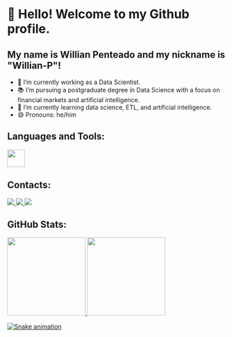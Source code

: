# 👋 Hello! Welcome to my Github profile.
## My name is Willian Penteado and my nickname is "Willian-P"!

<!--
**Willian-P/Willian-P** is a ✨ _special_ ✨ repository because its `README.md` (this file) appears on your GitHub profile.

Here are some ideas to get you started:

- 🔭 I’m currently working on ...
- 🌱 I’m currently learning ...
- 👯 I’m looking to collaborate on ...
- 🤔 I’m looking for help with ...
- 💬 Ask me about ...
- 📫 How to reach me: ...
- 😄 Pronouns: ...
- ⚡ Fun fact: ...
-->
- 🔭 I’m currently working as a Data Scientist.
- 📚 I’m pursuing a postgraduate degree in Data Science with a focus on financial markets and artificial intelligence.
- 🌱 I’m currently learning data science, ETL, and artificial intelligence.
- 😄 Pronouns: he/him

## Languages and Tools:

<img loading="lazy" src="https://cdn.jsdelivr.net/gh/devicons/devicon/icons/git/git-original.svg" width="40" height="40"/>

## Contacts:

<div>
<a href="https://instagram.com/willian_penteado5" target="_blank"><img loading="lazy" src="https://img.shields.io/badge/-Instagram-%23E4405F?style=for-the-badge&logo=instagram&logoColor=white" target="_blank">
</a>
<a href = "mailto:willianpenteado5@gmail.com"><img loading="lazy" src="https://img.shields.io/badge/Gmail-D14836?style=for-the-badge&logo=gmail&logoColor=white" target="_blank">
</a>
<a href="www.linkedin.com/in/willian-penteado" target="_blank"><img loading="lazy" src="https://img.shields.io/badge/-LinkedIn-%230077B5?style=for-the-badge&logo=linkedin&logoColor=white" target="_blank"></a>   
</div>

## GitHub Stats:
<div>
<a href="https://github.com/Willian-P">
<img loading="lazy" height="180em" src="https://github-readme-stats.vercel.app/api/top-langs/?username=Willian-P&layout=compact&langs_count=7&theme=dracula"/>
<img loading="lazy" height="180em" src="https://github-readme-stats.vercel.app/api?username=Willian-P&show_icons=true&theme=dracula&include_all_commits=true&count_private=true"/>
</div>

![Snake animation](https://github.com/Willian-P/Willian-P/blob/output/github-contribution-grid-snake.svg)
